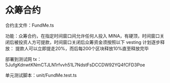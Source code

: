 # 众筹合约

合约主文件：FundMe.ts

功能：众筹合约，在指定时间窗口间允许任何人投入 MINA，有硬顶，时间窗口关闭后被投资人方可提款，时间窗口关闭后众筹资金须按照以下 vesting 计划逐步释放： 提款人可以立即提走20%，而后每200个区块释放10%直至释放完毕

部署到测试网 tx：5JufgKdnwtKNmCTJLN1rfvvh51L7NdstFsDCCDW92YQ4fCFD3Poe

单元测试脚本：unit/FundMe.test.ts